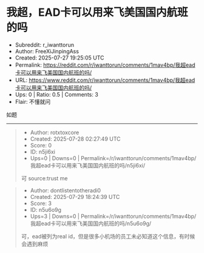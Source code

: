 # 我超，EAD卡可以用来飞美国国内航班的吗

- Subreddit: r_iwanttorun
- Author: FreeXiJinpingAss
- Created: 2025-07-27 19:25:05 UTC
- Permalink: https://reddit.com/r/iwanttorun/comments/1mav4bp/我超ead卡可以用来飞美国国内航班的吗/
- URL: https://www.reddit.com/r/iwanttorun/comments/1mav4bp/我超ead卡可以用来飞美国国内航班的吗/
- Ups: 0 | Ratio: 0.5 | Comments: 3
- Flair: 不懂就问


如题


---

> - Author: rotxtoxcore
> - Created: 2025-07-28 02:27:49 UTC
> - Score: 0
> - ID: n5ji6xi
> - Ups=0 | Downs=0 | Permalink=/r/iwanttorun/comments/1mav4bp/我超ead卡可以用来飞美国国内航班的吗/n5ji6xi/
>
> 可 source:trust me

> - Author: dontlistentotheradi0
> - Created: 2025-07-29 18:24:39 UTC
> - Score: 3
> - ID: n5u6o9g
> - Ups=3 | Downs=0 | Permalink=/r/iwanttorun/comments/1mav4bp/我超ead卡可以用来飞美国国内航班的吗/n5u6o9g/
>
> 可，ead被列为real id，但是很多小机场的员工未必知道这个信息，有时候会遇到麻烦
